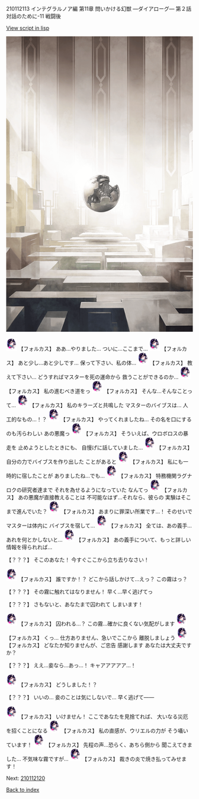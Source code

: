 210112113 インテグラルノア編 第11章 問いかける幻獣 ―ダイアローグ― 第２話 対話のために-11 戦闘後

[View script in lisp](../scripts/210112113.txt)

![abyss_room.png](../images/backgrounds/abyss_room.png)

<img src="../images/units/3301811.png" alt="3301811.png" height="34"/>
【フォルカス】
ああ…やりました…
ついに…ここまで…

<img src="../images/units/3301811.png" alt="3301811.png" height="34"/>
【フォルカス】
あと少し…あと少しです…
保って下さい、私の体…

<img src="../images/units/3301811.png" alt="3301811.png" height="34"/>
【フォルカス】
教えて下さい…
どうすればマスターを死の運命から
救うことができるのか…

<img src="../images/units/3301811.png" alt="3301811.png" height="34"/>
【フォルカス】
私の進むべき道をっ

<img src="../images/units/3301811.png" alt="3301811.png" height="34"/>
【フォルカス】
そんな…そんなことって…

<img src="../images/units/3301811.png" alt="3301811.png" height="34"/>
【フォルカス】
私のキラーズと共鳴した
マスターのバイブスは…
人工的なもの…！？

<img src="../images/units/3301811.png" alt="3301811.png" height="34"/>
【フォルカス】
やってくれましたね…
その名を口にするのも汚らわしい
あの悪魔っ

<img src="../images/units/3301811.png" alt="3301811.png" height="34"/>
【フォルカス】
そういえば、ウロボロスの暴走を
止めようとしたときにも、
自慢げに話していました…

<img src="../images/units/3301811.png" alt="3301811.png" height="34"/>
【フォルカス】
自分の力でバイブスを作り出した
ことがあると

<img src="../images/units/3301811.png" alt="3301811.png" height="34"/>
【フォルカス】
私にも一時的に宿したことが
ありましたね…でも…

<img src="../images/units/3301811.png" alt="3301811.png" height="34"/>
【フォルカス】
特務機関ラグナロクの研究者達まで
それを為せるようになっていた
なんてっ

<img src="../images/units/3301811.png" alt="3301811.png" height="34"/>
【フォルカス】
あの悪魔が直接教えることは
不可能なはず…それなら、彼らの
実験はそこまで進んでいた？

<img src="../images/units/3301811.png" alt="3301811.png" height="34"/>
【フォルカス】
あまりに罪深い所業です…！
そのせいでマスターは体内に
バイブスを宿して…

<img src="../images/units/3301811.png" alt="3301811.png" height="34"/>
【フォルカス】
全ては、あの義手…
あれを何とかしないと…

<img src="../images/units/3301811.png" alt="3301811.png" height="34"/>
【フォルカス】
あの義手について、もっと詳しい
情報を得られれば…

【？？？】
そこのあなた！
今すぐここから立ち去りなさい！

<img src="../images/units/3301811.png" alt="3301811.png" height="34"/>
【フォルカス】
誰ですか！？
どこから話しかけて…えっ？
この霧はっ？

【？？？】
その霧に触れてはなりません！
早く…早く逃げてっ

【？？？】
さもないと、あなたまで囚われて
しまいます！

<img src="../images/units/3301811.png" alt="3301811.png" height="34"/>
【フォルカス】
囚われる…？
この霧…確かに良くない気配がします

<img src="../images/units/3301811.png" alt="3301811.png" height="34"/>
【フォルカス】
くっ…
仕方ありません、急いでここから
離脱しましょう

<img src="../images/units/3301811.png" alt="3301811.png" height="34"/>
【フォルカス】
どなたか知りませんが、ご忠告
感謝します
あなたは大丈夫ですか？

【？？？】
ええ…妾なら…あっ…！
キャアアアアア…！

<img src="../images/units/3301811.png" alt="3301811.png" height="34"/>
【フォルカス】
どうしました！？

【？？？】
いいの…
妾のことは気にしないで…
早く逃げて――

<img src="../images/units/3301811.png" alt="3301811.png" height="34"/>
【フォルカス】
いけません！
ここであなたを見捨てれば、
大いなる災厄を招くことになる

<img src="../images/units/3301811.png" alt="3301811.png" height="34"/>
【フォルカス】
私の直感が、ウリエルの力が
そう囁いています！

<img src="../images/units/3301811.png" alt="3301811.png" height="34"/>
【フォルカス】
先程の声…恐らく、あちら側から
聞こえてきました…
不気味な霧ですが…

<img src="../images/units/3301811.png" alt="3301811.png" height="34"/>
【フォルカス】
裁きの炎で焼き払ってみせます！

Next: [210112120](210112120.md)

[Back to index](index.md)

